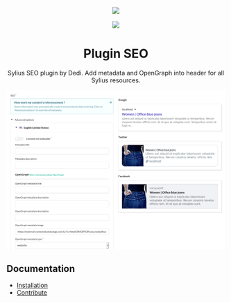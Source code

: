 <p align="center">
    <a href="https://sylius.com" target="_blank">
        <img src="https://demo.sylius.com/assets/shop/img/logo.png" />
    </a>
</p>

<p align="center">
    <a href="https://www.dedi-agency.com" target="_blank">
        <img src="https://www.dedi-agency.com/wp-content/uploads/2014/05/Dedi_logo_HD.png" />
    </a>
</p>

<h1 align="center">Plugin SEO</h1>

<p align="center">Sylius SEO plugin by Dedi. Add metadata and OpenGraph into header for all Sylius resources.</p>

![docs/data/seo_plugin_example.png](doc/data/seo_plugin_example.png)

## Documentation

- [Installation](doc/INSTALL.md)
- [Contribute](doc/CONTRIBUTE.md)
